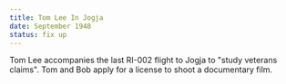 ```yaml
---
title: Tom Lee In Jogja
date: September 1948 
status: fix up
---
```

Tom Lee accompanies the last RI-002 flight to Jogja to "study veterans claims". Tom and Bob apply for a license to shoot a documentary film. 
